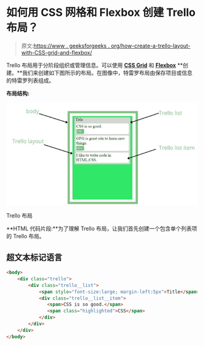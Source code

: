 # 如何用 CSS 网格和 Flexbox 创建 Trello 布局？

> 原文:[https://www . geeksforgeeks . org/how-create-a-trello-layout-with-CSS-grid-and-flexbox/](https://www.geeksforgeeks.org/how-to-create-a-trello-layout-with-css-grid-and-flexbox/)

Trello 布局用于分阶段组织或管理信息。可以使用 [**CSS Grid**](https://www.geeksforgeeks.org/css-grid-property/) 和 [**Flexbox**](https://www.geeksforgeeks.org/advance-css-layout-with-flexbox/) **创建。**我们来创建如下图所示的布局。在图像中，特雷罗布局由保存项目或信息的特雷罗列表组成。

**布局结构:**

![](img/d8a793740fcfbe4de2e209f0845374c9.png)

Trello 布局

**HTML 代码片段:**为了理解 Trello 布局，让我们首先创建一个包含单个列表项的 Trello 布局。

## 超文本标记语言

```html
<body>
    <div class="trello">
        <div class="trello__list">
            <span style="font-size:large; margin-left:5px">Title</span>
            <div class="trello__list__item">
               <span>CSS is so good.</span> 
               <span class="highlighted">CSS</span>
            </div>
        </div>
    </div>
</body>
```